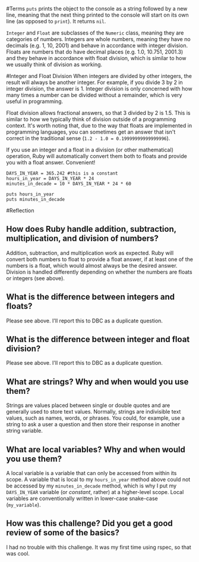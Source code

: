#Terms
`puts` prints the object to the console as a string followed by a new line, meaning that the next thing printed to the console will start on its own line (as opposed to `print`). It returns `nil`.

`Integer` and `Float` are subclasses of the `Numeric` class, meaning they are categories of numbers. Integers are whole numbers, meaning they have no decimals (e.g. 1, 10, 2001) and behave in accordance with integer division. Floats are numbers that do have decimal places (e.g. 1.0, 10.751, 2001.3) and they behave in accordance with float division, which is similar to how we usually think of division as working.

#Integer and Float Division
When integers are divided by other integers, the result will always be another integer. For example, if you divide 3 by 2 in integer division, the answer is 1. Integer division is only concerned with how many times a number can be divided without a remainder, which is very useful in programming.

Float division allows fractional answers, so that 3 divided by 2 is 1.5. This is similar to how we typically think of division outside of a programming context. It's worth noting that, due to the way that floats are implemented in programming languages, you can sometimes get an answer that isn't correct in the traditional sense (`1.2 - 1.0 = 0.19999999999999996`).

If you use an integer and a float in a division (or other mathematical) operation, Ruby will automatically convert them both to floats and provide you with a float answer. Convenient!

    DAYS_IN_YEAR = 365.242 #this is a constant
    hours_in_year = DAYS_IN_YEAR * 24
    minutes_in_decade = 10 * DAYS_IN_YEAR * 24 * 60

    puts hours_in_year
    puts minutes_in_decade


#Reflection

## How does Ruby handle addition, subtraction, multiplication, and division of numbers?

Addition, subtraction, and multiplication work as expected. Ruby will convert both numbers to float to provide a float answer, if at least one of the numbers is a float, which would almost always be the desired answer. Division is handled differently depending on whether the numbers are floats or integers (see above).

## What is the difference between integers and floats?

Please see above. I'll report this to DBC as a duplicate question.

## What is the difference between integer and float division?

Please see above. I'll report this to DBC as a duplicate question.

## What are strings? Why and when would you use them?

Strings are values placed between single or double quotes and are generally used to store text values. Normally, strings are indivisible text values, such as names, words, or phrases. You could, for example, use a string to ask a user a question and then store their response in another string variable.

## What are local variables? Why and when would you use them?

A local variable is a variable that can only be accessed from within its scope. A variable that is local to my `hours_in_year` method above could not be accessed by my `minutes_in_decade` method, which is why I put my `DAYS_IN_YEAR` variable (or *constant*, rather) at a higher-level scope. Local variables are conventionally written in lower-case snake-case (`my_variable`).

## How was this challenge? Did you get a good review of some of the basics?

I had no trouble with this challenge. It was my first time using rspec, so that was cool.